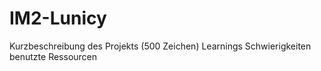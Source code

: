 # IM2-Lunicy

Kurzbeschreibung des Projekts (500 Zeichen)
Learnings
Schwierigkeiten
benutzte Ressourcen
